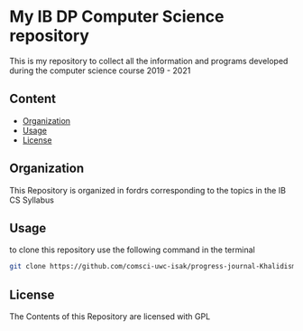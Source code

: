 My IB DP Computer Science repository 
====================================


This is my repository to collect all the information and programs developed during the computer science course 2019 - 2021

Content
-------

* [Organization](#organization)
* [Usage](#Uuage)
* [License](#license)


Organization
------------
This Repository is organized in fordrs corresponding to the topics in the IB CS Syllabus


Usage
----------
to clone this repository use the following command in the terminal
```.sh
git clone https://github.com/comsci-uwc-isak/progress-journal-Khalidismail876.git
```

License
------------
The Contents of this Repository are licensed with GPL
